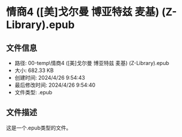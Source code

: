 ﻿# 情商4 ([美]戈尔曼 博亚特兹 麦基) (Z-Library).epub

## 文件信息
- 路径: 00-temp\情商4 ([美]戈尔曼 博亚特兹 麦基) (Z-Library).epub
- 大小: 682.33 KB
- 创建时间: 2024/4/26 9:54:43
- 最后修改时间: 2024/4/26 9:54:40
- 文件类型: .epub

## 文件描述
这是一个.epub类型的文件。

